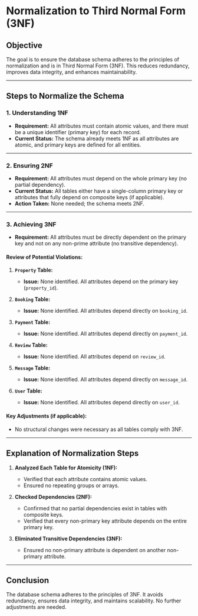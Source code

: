 # Normalization to Third Normal Form (3NF)

## Objective
The goal is to ensure the database schema adheres to the principles of normalization and is in Third Normal Form (3NF). This reduces redundancy, improves data integrity, and enhances maintainability.

---

## Steps to Normalize the Schema

### 1. **Understanding 1NF**
- **Requirement:** All attributes must contain atomic values, and there must be a unique identifier (primary key) for each record.
- **Current Status:** The schema already meets 1NF as all attributes are atomic, and primary keys are defined for all entities.

---

### 2. **Ensuring 2NF**
- **Requirement:** All attributes must depend on the whole primary key (no partial dependency).
- **Current Status:** All tables either have a single-column primary key or attributes that fully depend on composite keys (if applicable).
- **Action Taken:** None needed; the schema meets 2NF.

---

### 3. **Achieving 3NF**
- **Requirement:** All attributes must be directly dependent on the primary key and not on any non-prime attribute (no transitive dependency).

#### Review of Potential Violations:
1. **`Property` Table:**
   - **Issue:** None identified. All attributes depend on the primary key (`property_id`).

2. **`Booking` Table:**
   - **Issue:** None identified. All attributes depend directly on `booking_id`.

3. **`Payment` Table:**
   - **Issue:** None identified. All attributes depend directly on `payment_id`.

4. **`Review` Table:**
   - **Issue:** None identified. All attributes depend on `review_id`.

5. **`Message` Table:**
   - **Issue:** None identified. All attributes depend directly on `message_id`.

6. **`User` Table:**
   - **Issue:** None identified. All attributes depend directly on `user_id`.

#### Key Adjustments (if applicable):
- No structural changes were necessary as all tables comply with 3NF.

---

## Explanation of Normalization Steps

1. **Analyzed Each Table for Atomicity (1NF):**
   - Verified that each attribute contains atomic values.
   - Ensured no repeating groups or arrays.

2. **Checked Dependencies (2NF):**
   - Confirmed that no partial dependencies exist in tables with composite keys.
   - Verified that every non-primary key attribute depends on the entire primary key.

3. **Eliminated Transitive Dependencies (3NF):**
   - Ensured no non-primary attribute is dependent on another non-primary attribute.

---

## Conclusion
The database schema adheres to the principles of 3NF. It avoids redundancy, ensures data integrity, and maintains scalability. No further adjustments are needed.
